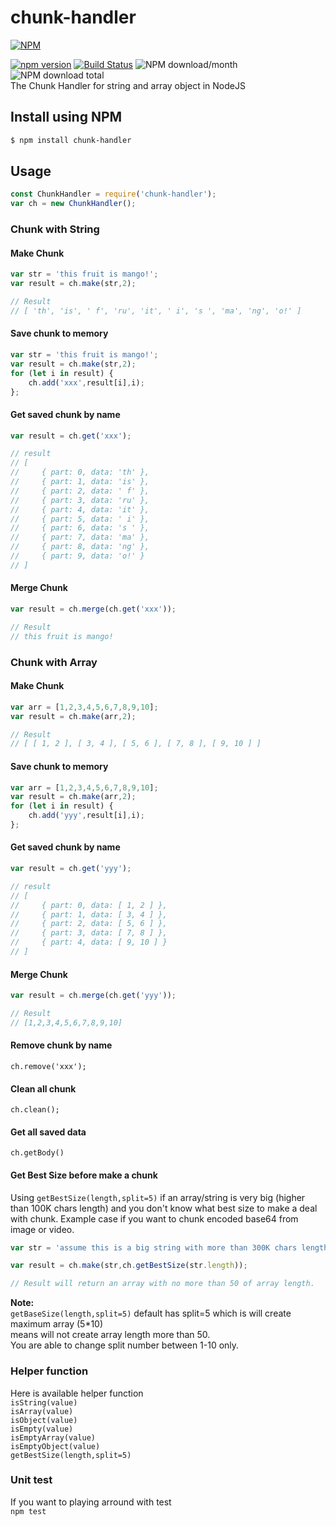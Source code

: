 # chunk-handler
[![NPM](https://nodei.co/npm/chunk-handler.png?downloads=true&downloadRank=true&stars=true)](https://nodei.co/npm/chunk-handler/)  
  
[![npm version](https://img.shields.io/npm/v/chunk-handler.svg?style=flat-square)](https://www.npmjs.org/package/chunk-handler)
[![Build Status](https://travis-ci.org/aalfiann/chunk-handler.svg?branch=master)](https://travis-ci.org/aalfiann/chunk-handler)
![NPM download/month](https://img.shields.io/npm/dm/chunk-handler.svg)
![NPM download total](https://img.shields.io/npm/dt/chunk-handler.svg)  
The Chunk Handler for string and array object in NodeJS

## Install using NPM
```bash
$ npm install chunk-handler
```

## Usage

```javascript
const ChunkHandler = require('chunk-handler');
var ch = new ChunkHandler();
```

### Chunk with String
#### Make Chunk
```javascript
var str = 'this fruit is mango!';
var result = ch.make(str,2);

// Result
// [ 'th', 'is', ' f', 'ru', 'it', ' i', 's ', 'ma', 'ng', 'o!' ]
```

#### Save chunk to memory
```javascript
var str = 'this fruit is mango!';
var result = ch.make(str,2);
for (let i in result) {
    ch.add('xxx',result[i],i);
};
```

#### Get saved chunk by name
```javascript
var result = ch.get('xxx');

// result
// [
//     { part: 0, data: 'th' },
//     { part: 1, data: 'is' },
//     { part: 2, data: ' f' },
//     { part: 3, data: 'ru' },
//     { part: 4, data: 'it' },
//     { part: 5, data: ' i' },
//     { part: 6, data: 's ' },
//     { part: 7, data: 'ma' },
//     { part: 8, data: 'ng' },
//     { part: 9, data: 'o!' }
// ]
```

#### Merge Chunk
```javascript
var result = ch.merge(ch.get('xxx'));

// Result
// this fruit is mango!
```

### Chunk with Array
#### Make Chunk
```javascript
var arr = [1,2,3,4,5,6,7,8,9,10];
var result = ch.make(arr,2);

// Result
// [ [ 1, 2 ], [ 3, 4 ], [ 5, 6 ], [ 7, 8 ], [ 9, 10 ] ]
```

#### Save chunk to memory
```javascript
var arr = [1,2,3,4,5,6,7,8,9,10];
var result = ch.make(arr,2);
for (let i in result) {
    ch.add('yyy',result[i],i);
};
```

#### Get saved chunk by name
```javascript
var result = ch.get('yyy');

// result
// [
//     { part: 0, data: [ 1, 2 ] },
//     { part: 1, data: [ 3, 4 ] },
//     { part: 2, data: [ 5, 6 ] },
//     { part: 3, data: [ 7, 8 ] },
//     { part: 4, data: [ 9, 10 ] }
// ]
```

#### Merge Chunk
```javascript
var result = ch.merge(ch.get('yyy'));

// Result
// [1,2,3,4,5,6,7,8,9,10]
```

#### Remove chunk by name
`ch.remove('xxx');`

#### Clean all chunk
`ch.clean();`

#### Get all saved data
`ch.getBody()`

#### Get Best Size before make a chunk
Using `getBestSize(length,split=5)` if an array/string is very big (higher than 100K chars length) and you don't know what best size to make a deal with chunk. Example case if you want to chunk encoded base64 from image or video.

```javascript
var str = 'assume this is a big string with more than 300K chars length';

var result = ch.make(str,ch.getBestSize(str.length));

// Result will return an array with no more than 50 of array length.  
```
**Note:**  
`getBaseSize(length,split=5)` default has split=5 which is will create maximum array (5*10)  
means will not create array length more than 50.  
You are able to change split number between 1-10 only.  

### Helper function
Here is available helper function  
`isString(value)`  
`isArray(value)`  
`isObject(value)`  
`isEmpty(value)`  
`isEmptyArray(value)`  
`isEmptyObject(value)`  
`getBestSize(length,split=5)`  

### Unit test
If you want to playing arround with test  
`npm test`